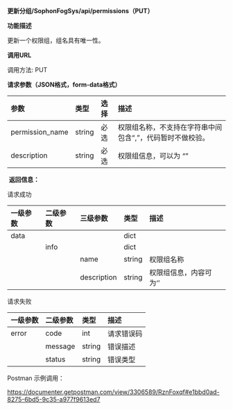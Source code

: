 **更新分组/SophonFogSys/api/permissions（PUT）**

**功能描述**

更新一个权限组，组名具有唯一性。

**调用URL**

调用方法: PUT

**请求参数（JSON格式，form-data格式）**

| 参数            | 类型   | 选择 | 描述                                                      |
| :-------------- | :----- | :--- | :-------------------------------------------------------- |
| permission_name | string | 必选 | 权限组名称，不支持在字符串中间包含“,”，代码暂时不做校验。 |
| description     | string | 必选 | 权限组信息，可以为 “”                                     |

​        **返回信息：**

请求成功

| 一级参数 | 二级参数 | 三级参数    | 类型   | 描述                   |
| :------- | :------- | :---------- | :----- | :--------------------- |
| data     |          |             | dict   |                        |
|          | info     |             | dict   |                        |
|          |          | name        | string | 权限组名称             |
|          |          | description | string | 权限组信息，内容可为‘’ |

请求失败

| 一级参数 | 二级参数 | 类型   | 描述       |
| :------- | :------- | :----- | :--------- |
| error    | code     | int    | 请求错误码 |
|          | message  | string | 错误描述   |
|          | status   | string | 错误类型   |

Postman 示例调用：

https://documenter.getpostman.com/view/3306589/RznFoxqf#e1bbd0ad-8275-6bd5-9c35-a977f9613ed7